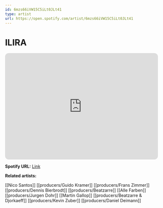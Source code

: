 ```yaml
---
id: 6mzs66iVW15C5iLt0JLt41
type: artist
url: https://open.spotify.com/artist/6mzs66iVW15C5iLt0JLt41
---
```

# ILIRA

<iframe style="border-radius:12px" src="https://open.spotify.com/embed/artist/6mzs66iVW15C5iLt0JLt41" width="100%" height="352" frameBorder="0" allowfullscreen="" allow="autoplay; clipboard-write; encrypted-media; fullscreen; picture-in-picture" loading="lazy"></iframe>

**Spotify URL:** [Link](https://open.spotify.com/artist/6mzs66iVW15C5iLt0JLt41)

**Related artists:**

[[Nico Santos]]
[[producers/Guido Kramer]]
[[producers/Frans Zimmer]]
[[producers/Dennis Bierbrodt]]
[[producers/Beatzarre]]
[[Alle Farben]]
[[producers/Jurgen Dohr]]
[[Martin Gallop]]
[[producers/Beatzarre & Djorkaeff]]
[[producers/Kevin Zuber]]
[[producers/Daniel Deimann]]
